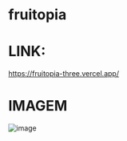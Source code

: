 # fruitopia

# LINK:

https://fruitopia-three.vercel.app/

# IMAGEM

![image](https://github.com/stephanymdias/fruitopia/assets/130869859/aa5dfbb0-4ed6-4a64-bae7-1620400ad3fb)


